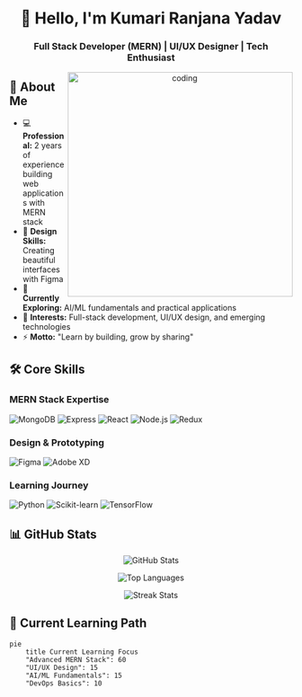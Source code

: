 <h1 align="center">👋 Hello, I'm Kumari Ranjana Yadav</h1>
<h3 align="center">Full Stack Developer (MERN) | UI/UX Designer | Tech Enthusiast</h3>

<div align="center">
  <img align="right" alt="coding" width="400" src="https://cdn.dribbble.com/users/17707/screenshots/2418754/media/4d0b7f48f8e47a8c7efd5f6f4e2e0e0b.gif">
</div>

## 🚀 About Me
- 💻 **Professional:** 2 years of experience building web applications with MERN stack
- 🎨 **Design Skills:** Creating beautiful interfaces with Figma
- 🌱 **Currently Exploring:** AI/ML fundamentals and practical applications
- 🔭 **Interests:** Full-stack development, UI/UX design, and emerging technologies
- ⚡ **Motto:** "Learn by building, grow by sharing"

## 🛠 Core Skills

### MERN Stack Expertise
<p align="left">
  <img src="https://img.shields.io/badge/MongoDB-4EA94B?style=for-the-badge&logo=mongodb&logoColor=white" alt="MongoDB">
  <img src="https://img.shields.io/badge/Express.js-000000?style=for-the-badge&logo=express&logoColor=white" alt="Express">
  <img src="https://img.shields.io/badge/React-20232A?style=for-the-badge&logo=react&logoColor=61DAFB" alt="React">
  <img src="https://img.shields.io/badge/Node.js-339933?style=for-the-badge&logo=nodedotjs&logoColor=white" alt="Node.js">
  <img src="https://img.shields.io/badge/Redux-764ABC?style=for-the-badge&logo=redux&logoColor=white" alt="Redux">
</p>

### Design & Prototyping
<p align="left">
  <img src="https://img.shields.io/badge/Figma-F24E1E?style=for-the-badge&logo=figma&logoColor=white" alt="Figma">
  <img src="https://img.shields.io/badge/Adobe%20XD-470137?style=for-the-badge&logo=Adobe%20XD&logoColor=#FF61F6" alt="Adobe XD">
</p>

### Learning Journey
<p align="left">
  <img src="https://img.shields.io/badge/Python-3776AB?style=for-the-badge&logo=python&logoColor=white" alt="Python">
  <img src="https://img.shields.io/badge/scikit_learn-F7931E?style=for-the-badge&logo=scikit-learn&logoColor=white" alt="Scikit-learn">
  <img src="https://img.shields.io/badge/TensorFlow-FF6F00?style=for-the-badge&logo=tensorflow&logoColor=white" alt="TensorFlow">
</p>

## 📊 GitHub Stats

<div align="center">
  
  ![GitHub Stats](https://github-readme-stats.vercel.app/api?username=Ranjana993&show_icons=true&theme=radical&hide_border=true&count_private=true&include_all_commits=true)
  
  ![Top Languages](https://github-readme-stats.vercel.app/api/top-langs/?username=Ranjana993&layout=compact&theme=radical&hide_border=true&langs_count=6)
  
  ![Streak Stats](https://github-readme-streak-stats.herokuapp.com/?user=Ranjana993&theme=radical&hide_border=true)
</div>

## 🌱 Current Learning Path

```mermaid
pie
    title Current Learning Focus
    "Advanced MERN Stack": 60
    "UI/UX Design": 15
    "AI/ML Fundamentals": 15
    "DevOps Basics": 10
